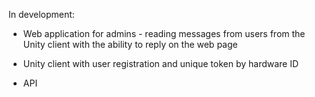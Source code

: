In development:

- Web application for admins - reading messages from users from the Unity client with the ability to reply on the web page

- Unity client with user registration and unique token by hardware ID

- API
